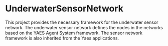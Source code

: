 # UnderwaterSensorNetwork
This project provides the necessary framework for the underwater sensor network. The underwater sensor network defines the nodes in the networks based on the YAES Agent System framework. The sensor network framework is also inherited from the Yaes applications.
